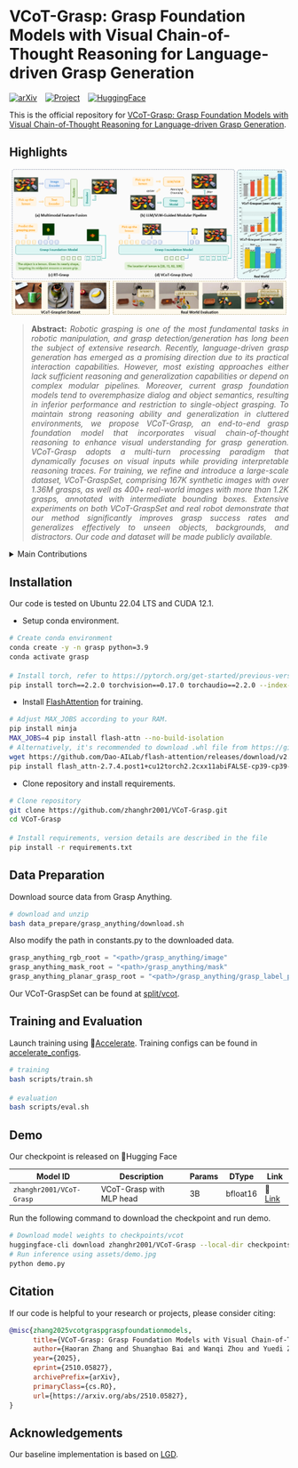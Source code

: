 # VCoT-Grasp: Grasp Foundation Models with Visual Chain-of-Thought Reasoning for Language-driven Grasp Generation

[![arXiv](https://img.shields.io/badge/arXiv-Paper-red?logo=arxiv&logoColor=white)](https://arxiv.org/abs/2510.05827) &ensp; [![Project](https://img.shields.io/badge/Project-Page-blue?logo=homepage&logoColor=white)](https://zhanghr2001.github.io/VCoT-Grasp.github.io/) &ensp; [![HuggingFace](https://img.shields.io/badge/%F0%9F%A4%97%20Hugging%20Face-Models-yellow)](https://huggingface.co/zhanghr2001/VCoT-Grasp/)


This is the official repository for [VCoT-Grasp: Grasp Foundation Models with Visual Chain-of-Thought Reasoning for Language-driven Grasp Generation](https://arxiv.org/abs/2510.05827).



<!-- Authors: Haoran Zhang, [Shuanghao Bai](https://baishuanghao.github.io/), [Wanqi Zhou](https://scholar.google.com/citations?user=3Q_3PR8AAAAJ&hl=zh-CN), Yuedi Zhang, Qi Zhang, [Pengxiang Ding](https://scholar.google.com/citations?user=QyBSTzEAAAAJ), [Cheng Chi](https://scholar.google.com/citations?user=wWGpskcAAAAJ), [Donglin Wang](https://scholar.google.com/citations?user=-fo6wdwAAAAJ), [Badong Chen](https://scholar.google.com/citations?user=mq6tPX4AAAAJ&hl=zh-CN&oi=ao). -->


## Highlights

![main figure](assets/model.png)
> **<p align="justify"> Abstract:** *Robotic grasping is one of the most fundamental tasks in robotic manipulation, and grasp detection/generation has long been the subject of extensive research. Recently, language-driven grasp generation has emerged as a promising direction due to its practical interaction capabilities. However, most existing approaches either lack sufficient reasoning and generalization capabilities or depend on complex modular pipelines. Moreover, current grasp foundation models tend to overemphasize dialog and object semantics, resulting in inferior performance and restriction to single-object grasping.
To maintain strong reasoning ability and generalization in cluttered environments, we propose VCoT-Grasp, an end-to-end grasp foundation model that incorporates visual chain-of-thought reasoning to enhance visual understanding for grasp generation. VCoT-Grasp adopts a multi-turn processing paradigm that dynamically focuses on visual inputs while providing interpretable reasoning traces.
For training, we refine and introduce a large-scale dataset, VCoT-GraspSet, comprising 167K synthetic images with over 1.36M grasps, as well as 400+ real-world images with more than 1.2K grasps, annotated with intermediate bounding boxes. Extensive experiments on both VCoT-GraspSet and real robot demonstrate that our method significantly improves grasp success rates and generalizes effectively to unseen objects, backgrounds, and distractors. Our code and dataset will be made publicly available.* </p>

<details>
  
<summary>Main Contributions</summary>

1) We propose VCoT-Grasp, an end-to-end foundation model that combines language-driven grasp generation with visual chain-of-thought reasoning, improving visual understanding, grasp quality, and generalization.
2) We present VCoT-GraspSet, a refined grasping dataset comprising 167K synthetic images with over 1.36M grasps and 400+ real-world images with more than 1.2K grasps. Each sample includes an image, grasp annotations, and intermediate bounding boxes that serve as chain-of-thought context.
3) Extensive experiments on both VCoT-GraspSet and real-world scenarios demonstrate that VCoT-Grasp produces high-quality grasps and generalizes effectively to unseen objects, backgrounds, and distractors.
   
</details>


## Installation 
Our code is tested on Ubuntu 22.04 LTS and CUDA 12.1.

* Setup conda environment.
```bash
# Create conda environment
conda create -y -n grasp python=3.9
conda activate grasp

# Install torch, refer to https://pytorch.org/get-started/previous-versions/ if your cuda version is different
pip install torch==2.2.0 torchvision==0.17.0 torchaudio==2.2.0 --index-url https://download.pytorch.org/whl/cu121
```

* Install [FlashAttention](https://github.com/Dao-AILab/flash-attention) for training.
```bash
# Adjust MAX_JOBS according to your RAM.
pip install ninja
MAX_JOBS=4 pip install flash-attn --no-build-isolation
# Alternatively, it's recommended to download .whl file from https://github.com/Dao-AILab/flash-attention/releases and directly install the .whl file.
wget https://github.com/Dao-AILab/flash-attention/releases/download/v2.7.4.post1/flash_attn-2.7.4.post1+cu12torch2.2cxx11abiFALSE-cp39-cp39-linux_x86_64.whl
pip install flash_attn-2.7.4.post1+cu12torch2.2cxx11abiFALSE-cp39-cp39-linux_x86_64.whl
```

* Clone repository and install requirements.
```bash
# Clone repository
git clone https://github.com/zhanghr2001/VCoT-Grasp.git
cd VCoT-Grasp

# Install requirements, version details are described in the file
pip install -r requirements.txt
```

## Data Preparation
Download source data from Grasp Anything.

```bash
# download and unzip
bash data_prepare/grasp_anything/download.sh
```

Also modify the path in constants.py to the downloaded data.
```python
grasp_anything_rgb_root = "<path>/grasp_anything/image"
grasp_anything_mask_root = "<path>/grasp_anything/mask"
grasp_anything_planar_grasp_root = "<path>/grasp_anything/grasp_label_positive"
```
Our VCoT-GraspSet can be found at [split/vcot](split/vcot). 
<!-- Our filter algorithm can be found in data_prepare/yolo_world. -->


## Training and Evaluation
Launch training using 🤗[Accelerate](https://github.com/huggingface/accelerate). Training configs can be found in [accelerate_configs](accelerate_configs/).

```bash
# training
bash scripts/train.sh

# evaluation
bash scripts/eval.sh
```


## Demo
Our checkpoint is released on 🤗Hugging Face

| Model ID | Description | Params | DType | Link |
|----------|-------------|--------|-------|------|
| `zhanghr2001/VCoT-Grasp` | VCoT-Grasp with MLP head | 3B | bfloat16 | 🤗 [Link](https://huggingface.co/zhanghr2001/VCoT-Grasp/) |

Run the following command to download the checkpoint and run demo.
```bash
# Download model weights to checkpoints/vcot
huggingface-cli download zhanghr2001/VCoT-Grasp --local-dir checkpoints/vcot
# Run inference using assets/demo.jpg
python demo.py
```

## Citation
If our code is helpful to your research or projects, please consider citing:
```bibtex
@misc{zhang2025vcotgraspgraspfoundationmodels,
      title={VCoT-Grasp: Grasp Foundation Models with Visual Chain-of-Thought Reasoning for Language-driven Grasp Generation}, 
      author={Haoran Zhang and Shuanghao Bai and Wanqi Zhou and Yuedi Zhang and Qi Zhang and Pengxiang Ding and Cheng Chi and Donglin Wang and Badong Chen},
      year={2025},
      eprint={2510.05827},
      archivePrefix={arXiv},
      primaryClass={cs.RO},
      url={https://arxiv.org/abs/2510.05827}, 
}
```


## Acknowledgements
Our baseline implementation is based on [LGD](https://github.com/Fsoft-AIC/LGD). 